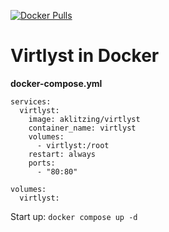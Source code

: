 [![Docker Pulls](https://img.shields.io/docker/pulls/aklitzing/virtlyst.svg)](https://hub.docker.com/r/aklitzing/virtlyst)


Virtlyst in Docker
==================

**docker-compose.yml**
```
services:
  virtlyst:
    image: aklitzing/virtlyst
    container_name: virtlyst
    volumes:
      - virtlyst:/root
    restart: always
    ports:
      - "80:80"

volumes:
  virtlyst:
```

Start up: ``docker compose up -d``
